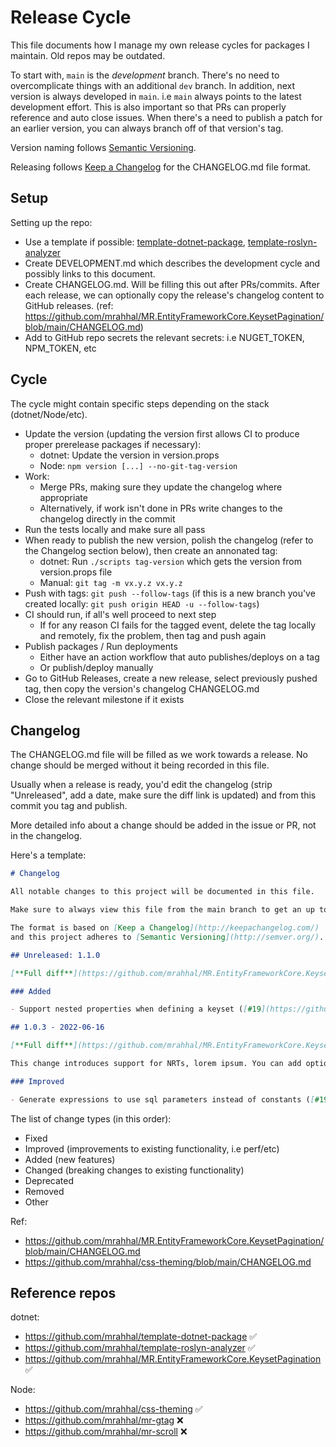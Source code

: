 # Release Cycle

This file documents how I manage my own release cycles for packages I maintain. Old repos may be outdated.

To start with, `main` is the _development_ branch. There's no need to overcomplicate things with an additional `dev` branch. In addition, next version is always developed in `main`. i.e `main` always points to the latest development effort. This is also important so that PRs can properly reference and auto close issues. When there's a need to publish a patch for an earlier version, you can always branch off of that version's tag.

Version naming follows [Semantic Versioning](https://semver.org/).

Releasing follows [Keep a Changelog](https://keepachangelog.com) for the CHANGELOG.md file format.

## Setup

Setting up the repo:

- Use a template if possible: [template-dotnet-package](https://github.com/mrahhal/template-dotnet-package), [template-roslyn-analyzer](https://github.com/mrahhal/template-roslyn-analyzer)
- Create DEVELOPMENT.md which describes the development cycle and possibly links to this document.
- Create CHANGELOG.md. Will be filling this out after PRs/commits. After each release, we can optionally copy the release's changelog content to GitHub releases. (ref: https://github.com/mrahhal/MR.EntityFrameworkCore.KeysetPagination/blob/main/CHANGELOG.md)
- Add to GitHub repo secrets the relevant secrets: i.e NUGET_TOKEN, NPM_TOKEN, etc

## Cycle

The cycle might contain specific steps depending on the stack (dotnet/Node/etc).

- Update the version (updating the version first allows CI to produce proper prerelease packages if necessary):
  - dotnet: Update the version in version.props
  - Node: `npm version [...] --no-git-tag-version`
- Work:
  - Merge PRs, making sure they update the changelog where appropriate
  - Alternatively, if work isn't done in PRs write changes to the changelog directly in the commit
- Run the tests locally and make sure all pass
- When ready to publish the new version, polish the changelog (refer to the Changelog section below), then create an annonated tag:
  - dotnet: Run `./scripts tag-version` which gets the version from version.props file
  - Manual: `git tag -m vx.y.z vx.y.z`
- Push with tags: `git push --follow-tags` (if this is a new branch you've created locally: `git push origin HEAD -u --follow-tags`)
- CI should run, if all's well proceed to next step
  - If for any reason CI fails for the tagged event, delete the tag locally and remotely, fix the problem, then tag and push again
- Publish packages / Run deployments
  - Either have an action workflow that auto publishes/deploys on a tag
  - Or publish/deploy manually
- Go to GitHub Releases, create a new release, select previously pushed tag, then copy the version's changelog CHANGELOG.md
- Close the relevant milestone if it exists

## Changelog

The CHANGELOG.md file will be filled as we work towards a release. No change should be merged without it being recorded in this file.

Usually when a release is ready, you'd edit the changelog (strip "Unreleased", add a date, make sure the diff link is updated) and from this commit you tag and publish.

More detailed info about a change should be added in the issue or PR, not in the changelog.

Here's a template:

```md
# Changelog

All notable changes to this project will be documented in this file.

Make sure to always view this file from the main branch to get an up to date changelog.

The format is based on [Keep a Changelog](http://keepachangelog.com/)
and this project adheres to [Semantic Versioning](http://semver.org/).

## Unreleased: 1.1.0

[**Full diff**](https://github.com/mrahhal/MR.EntityFrameworkCore.KeysetPagination/compare/v1.0.3...HEAD)

### Added

- Support nested properties when defining a keyset ([#19](https://github.com/mrahhal/MR.EntityFrameworkCore.KeysetPagination/pull/23) by [@mrahhal](https://github.com/mrahhal))

## 1.0.3 - 2022-06-16

[**Full diff**](https://github.com/mrahhal/MR.EntityFrameworkCore.KeysetPagination/compare/v1.0.2...v1.0.3)

This change introduces support for NRTs, lorem ipsum. You can add optional general text here.

### Improved

- Generate expressions to use sql parameters instead of constants ([#19](https://github.com/mrahhal/MR.EntityFrameworkCore.KeysetPagination/issues/19) by [@mrahhal](https://github.com/mrahhal))
```

The list of change types (in this order):

- Fixed
- Improved (improvements to existing functionality, i.e perf/etc)
- Added (new features)
- Changed (breaking changes to existing functionality)
- Deprecated
- Removed
- Other

Ref:

- https://github.com/mrahhal/MR.EntityFrameworkCore.KeysetPagination/blob/main/CHANGELOG.md
- https://github.com/mrahhal/css-theming/blob/main/CHANGELOG.md

## Reference repos

dotnet:

- https://github.com/mrahhal/template-dotnet-package ✅
- https://github.com/mrahhal/template-roslyn-analyzer ✅
- https://github.com/mrahhal/MR.EntityFrameworkCore.KeysetPagination ✅

Node:

- https://github.com/mrahhal/css-theming ✅
- https://github.com/mrahhal/mr-gtag ❌
- https://github.com/mrahhal/mr-scroll ❌
